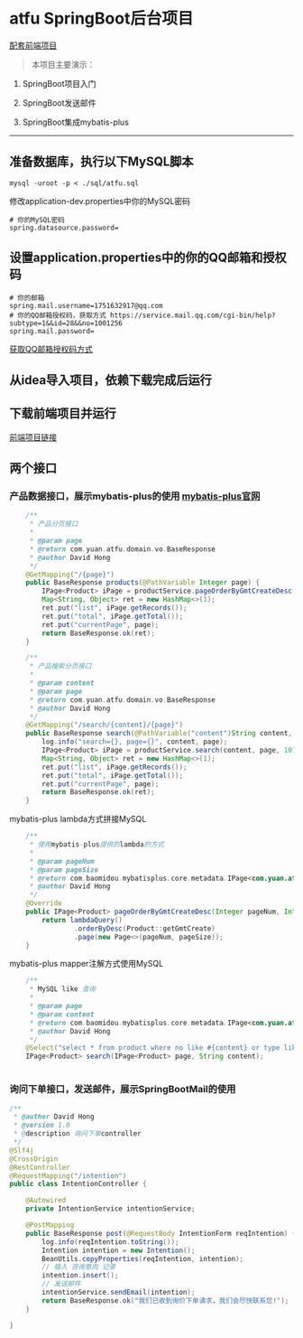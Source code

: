 # atfu SpringBoot后台项目
[配套前端项目]()

> 本项目主要演示：

1. SpringBoot项目入门

2. SpringBoot发送邮件

3. SpringBoot集成mybatis-plus

--------

## 准备数据库，执行以下MySQL脚本
```
mysql -uroot -p < ./sql/atfu.sql
```
修改application-dev.properties中你的MySQL密码
```properties
# 你的MySQL密码
spring.datasource.password=
```

## 设置application.properties中的你的QQ邮箱和授权码
```properties
# 你的邮箱
spring.mail.username=1751632917@qq.com
# 你的QQ邮箱授权码，获取方式 https://service.mail.qq.com/cgi-bin/help?subtype=1&&id=28&&no=1001256
spring.mail.password=
```
[获取QQ邮箱授权码方式](https://service.mail.qq.com/cgi-bin/help?subtype=1&&id=28&&no=1001256)

## 从idea导入项目，依赖下载完成后运行

## 下载前端项目并运行
[前端项目链接]()

## 两个接口
### 产品数据接口，展示mybatis-plus的使用 [mybatis-plus官网](https://mp.baomidou.com/)
```java
    /**
     * 产品分页接口
     * 
     * @param page
     * @return com.yuan.atfu.domain.vo.BaseResponse
     * @author David Hong
     */
    @GetMapping("/{page}")
    public BaseResponse products(@PathVariable Integer page) {
        IPage<Product> iPage = productService.pageOrderByGmtCreateDesc(page, 10);
        Map<String, Object> ret = new HashMap<>(1);
        ret.put("list", iPage.getRecords());
        ret.put("total", iPage.getTotal());
        ret.put("currentPage", page);
        return BaseResponse.ok(ret);
    }

    /**
     * 产品搜索分页接口
     * 
     * @param content
     * @param page
     * @return com.yuan.atfu.domain.vo.BaseResponse
     * @author David Hong
     */
    @GetMapping("/search/{content}/{page}")
    public BaseResponse search(@PathVariable("content")String content, @PathVariable("page")Integer page) {
        log.info("search={}, page={}", content, page);
        IPage<Product> iPage = productService.search(content, page, 10);
        Map<String, Object> ret = new HashMap<>(1);
        ret.put("list", iPage.getRecords());
        ret.put("total", iPage.getTotal());
        ret.put("currentPage", page);
        return BaseResponse.ok(ret);
    }
```
mybatis-plus lambda方式拼接MySQL
```java
    /**
     * 使用mybatis-plus提供的lambda的方式
     *
     * @param pageNum
     * @param pageSize
     * @return com.baomidou.mybatisplus.core.metadata.IPage<com.yuan.atfu.domain.entity.Product>
     * @author David Hong
     */
    @Override
    public IPage<Product> pageOrderByGmtCreateDesc(Integer pageNum, Integer pageSize) {
        return lambdaQuery()
                .orderByDesc(Product::getGmtCreate)
                .page(new Page<>(pageNum, pageSize));
    }
```
mybatis-plus mapper注解方式使用MySQL
```java
    /**
     * MySQL like 查询
     *
     * @param page
     * @param content
     * @return com.baomidou.mybatisplus.core.metadata.IPage<com.yuan.atfu.domain.entity.Product>
     * @author David Hong
     */
    @Select("select * from product where no like #{content} or type like #{content} or brand like #{content} or package_type like #{content} order by gmt_create desc")
    IPage<Product> search(IPage<Product> page, String content);
```
![]()

### 询问下单接口，发送邮件，展示SpringBootMail的使用
```java
/**
 * @author David Hong
 * @version 1.0
 * @description 询问下单controller
 */
@Slf4j
@CrossOrigin
@RestController
@RequestMapping("/intention")
public class IntentionController {

    @Autowired
    private IntentionService intentionService;

    @PostMapping
    public BaseResponse post(@RequestBody IntentionForm reqIntention) {
        log.info(reqIntention.toString());
        Intention intention = new Intention();
        BeanUtils.copyProperties(reqIntention, intention);
        // 插入 咨询意向 记录
        intention.insert();
        // 发送邮件
        intentionService.sendEmail(intention);
        return BaseResponse.ok("我们已收到询价下单请求，我们会尽快联系您!");
    }

}
```
![]()

